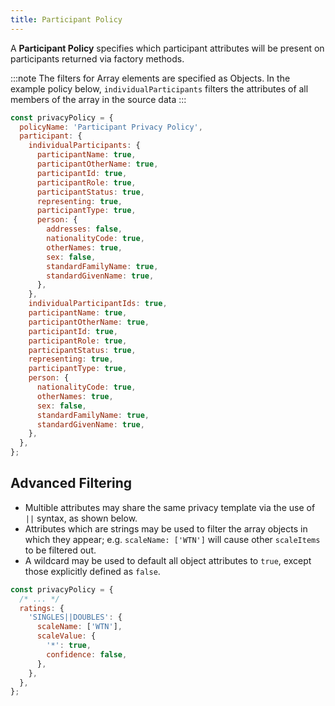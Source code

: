 ```yaml
---
title: Participant Policy
---
```


A **Participant Policy** specifies which participant attributes will be present on participants returned via factory methods.

:::note
The filters for Array elements are specified as Objects. In the example policy below, `individualParticipants` filters the attributes of all members of the array in the source data
:::

```js
const privacyPolicy = {
  policyName: 'Participant Privacy Policy',
  participant: {
    individualParticipants: {
      participantName: true,
      participantOtherName: true,
      participantId: true,
      participantRole: true,
      participantStatus: true,
      representing: true,
      participantType: true,
      person: {
        addresses: false,
        nationalityCode: true,
        otherNames: true,
        sex: false,
        standardFamilyName: true,
        standardGivenName: true,
      },
    },
    individualParticipantIds: true,
    participantName: true,
    participantOtherName: true,
    participantId: true,
    participantRole: true,
    participantStatus: true,
    representing: true,
    participantType: true,
    person: {
      nationalityCode: true,
      otherNames: true,
      sex: false,
      standardFamilyName: true,
      standardGivenName: true,
    },
  },
};
```

## Advanced Filtering

- Multible attributes may share the same privacy template via the use of `||` syntax, as shown below.
- Attributes which are strings may be used to filter the array objects in which they appear; e.g. `scaleName: ['WTN']` will cause other `scaleItems` to be filtered out.
- A wildcard may be used to default all object attributes to `true`, except those explicitly defined as `false`.

```js
const privacyPolicy = {
  /* ... */
  ratings: {
    'SINGLES||DOUBLES': {
      scaleName: ['WTN'],
      scaleValue: {
        '*': true,
        confidence: false,
      },
    },
  },
};
```
